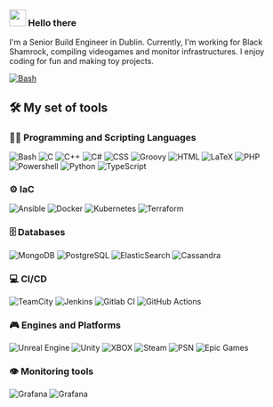 ### <img src = "https://raw.githubusercontent.com/MartinHeinz/MartinHeinz/master/wave.gif" width = 30px> Hello there

I'm a Senior Build Engineer in Dublin. Currently, I'm working for Black Shamrock, compiling videogames and monitor infrastructures. I enjoy coding for fun and making toy projects.

  <p>
      <a href="https://www.linkedin.com/in/manuel-iglesias-garc%C3%ADa/"><img alt="Bash" src="https://img.shields.io/badge/Manuel_Iglesias_García-%230077B5.svg?style=for-the-badge&logo=linkedin&logoColor=white"></a>
  </p>

<h2>🛠️ My set of tools</h2>
  <!-- Badges are from https://ileriayo.github.io/markdown-badges/ -->

  <h3>👨‍💻 Programming and Scripting Languages</h3>

  <p>
      <img alt="Bash" src="https://img.shields.io/badge/Bash-121011?style=for-the-badge&logo=gnu-bash&logoColor=white">
      <img alt="C" src="https://custom-icon-badges.demolab.com/badge/C-03599C?style=for-the-badge&logo=c-in-hexagon&logoColor=white">
      <img alt="C++" src="https://custom-icon-badges.demolab.com/badge/C++-9C033A?style=for-the-badge&logo=cpp2&logoColor=white">
      <img alt="C#" src="https://custom-icon-badges.demolab.com/badge/C%23-68217A?style=for-the-badge&logo=cs2&logoColor=white">
      <img alt="CSS" src="https://img.shields.io/badge/CSS-1572B6?style=for-the-badge&logo=css3&logoColor=white">
      <img alt="Groovy" src="https://img.shields.io/badge/Groovy-4298B8.svg?style=for-the-badge&logo=Apache+Groovy&logoColor=white">
      <img alt="HTML" src="https://img.shields.io/badge/HTML-E34F26?style=for-the-badge&logo=html5&logoColor=white">
      <img alt="LaTeX" src="https://img.shields.io/badge/LaTeX-008080?style=for-the-badge&logo=LaTeX&logoColor=white">
      <img alt="PHP" src="https://img.shields.io/badge/PHP-777BB4?style=for-the-badge&logo=php&logoColor=white">
      <img alt="Powershell" src="https://img.shields.io/badge/PowerShell-%235391FE?style=for-the-badge&logo=powershell&logoColor=white">
      <img alt="Python" src="https://img.shields.io/badge/Python-14354C?style=for-the-badge&logo=python&logoColor=white">
      <img alt="TypeScript" src="https://img.shields.io/badge/TypeScript-007ACC?style=for-the-badge&logo=typescript&logoColor=white">
  </p>

  <h3>⚙️ IaC</h3>

  <p>
      <img alt="Ansible" src ="https://img.shields.io/badge/ansible-%231A1918.svg?style=for-the-badge&logo=ansible&logoColor=white">
      <img alt="Docker" src ="https://img.shields.io/badge/docker-%230db7ed.svg?style=for-the-badge&logo=docker&logoColor=white">
      <img alt="Kubernetes" src ="https://img.shields.io/badge/kubernetes-%23326ce5.svg?style=for-the-badge&logo=kubernetes&logoColor=white">
      <img alt="Terraform" src ="https://img.shields.io/badge/terraform-%235835CC.svg?style=for-the-badge&logo=terraform&logoColor=white">
  </p>

  <h3>🗄️ Databases</h3>

  <p>
      <img alt="MongoDB" src ="https://img.shields.io/badge/MongoDB-4ea94b?style=for-the-badge&logo=mongodb&logoColor=white">
      <img alt="PostgreSQL" src ="https://img.shields.io/badge/PostgreSQL-316192?style=for-the-badge&logo=postgresql&logoColor=white">
      <img alt="ElasticSearch" src ="https://img.shields.io/badge/-ElasticSearch-005571?style=for-the-badge&logo=elasticsearch&logoColor=white">
      <img alt="Cassandra" src ="https://img.shields.io/badge/Cassandra-%231287B1?style=for-the-badge&logo=apache-cassandra&logoColor=white">
  </p>

  <h3>💻 CI/CD</h3>

  <p>
      <img alt="TeamCity" src="https://img.shields.io/badge/TeamCity-000000?style=for-the-badge&logo=TeamCity&logoColor=white">
      <img alt="Jenkins" src="https://img.shields.io/badge/Jenkins-%232C5263?style=for-the-badge&logo=jenkins&logoColor=white">
      <img alt="Gitlab CI" src="https://img.shields.io/badge/Gitlab%20CI-%23181717?style=for-the-badge&logo=gitlab&logoColor=white">
      <img alt="GitHub Actions" src="https://img.shields.io/badge/github%20actions-%232671E5?style=for-the-badge&logo=githubactions&logoColor=white">
  </p>

  <h3>🎮 Engines and Platforms</h3>

  <p>
      <img alt="Unreal Engine" src="https://img.shields.io/badge/unreal_engine-%23313131.svg?style=for-the-badge&logo=unrealengine&logoColor=white">
      <img alt="Unity" src="https://img.shields.io/badge/unity-%23000000.svg?style=for-the-badge&logo=unity&logoColor=white">
      <img alt="XBOX" src="https://img.shields.io/badge/xbox-%23107C10.svg?style=for-the-badge&logo=xbox&logoColor=white">
      <img alt="Steam" src="https://img.shields.io/badge/steam-%23000000.svg?style=for-the-badge&logo=steam&logoColor=white">
      <img alt="PSN" src="https://img.shields.io/badge/PSN-%230070D1.svg?style=for-the-badge&logo=Playstation&logoColor=white">
      <img alt="Epic Games" src="https://img.shields.io/badge/epic_games-%23313131.svg?style=for-the-badge&logo=epicgames&logoColor=white">
  </p>

  <h3>👁️ Monitoring tools</h3>
      
  <p>
      <img alt="Grafana" src="https://img.shields.io/badge/grafana-%23F46800.svg?style=for-the-badge&logo=grafana&logoColor=white">
      <img alt="Grafana" src="https://img.shields.io/badge/Prometheus-E6522C?style=for-the-badge&logo=Prometheus&logoColor=white">
  </p>
